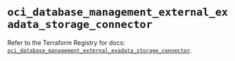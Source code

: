 # `oci_database_management_external_exadata_storage_connector`

Refer to the Terraform Registry for docs: [`oci_database_management_external_exadata_storage_connector`](https://registry.terraform.io/providers/oracle/oci/7.19.0/docs/resources/database_management_external_exadata_storage_connector).
